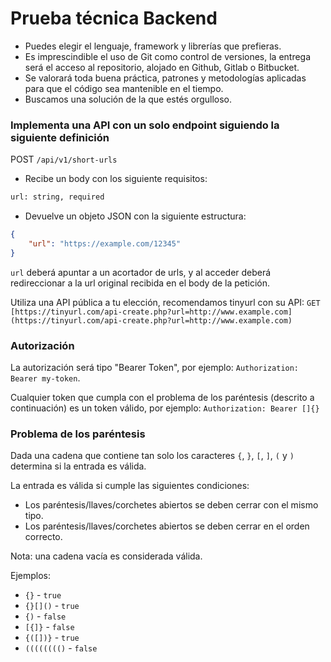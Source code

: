 # Prueba técnica Backend

- Puedes elegir el lenguaje, framework y librerías que prefieras.
- Es imprescindible el uso de Git como control de versiones, la entrega será el acceso al repositorio, alojado en Github, Gitlab o Bitbucket.
- Se valorará toda buena práctica, patrones y metodologías aplicadas para que el código sea mantenible en el tiempo.
- Buscamos una solución de la que estés orgulloso.

### Implementa una API con un solo endpoint siguiendo la siguiente definición

POST `/api/v1/short-urls` 

- Recibe un body con los siguiente requisitos:

```html
url: string, required
```

- Devuelve un objeto JSON con la siguiente estructura:

```json
{
	"url": "https://example.com/12345"
}
```

 `url`  deberá apuntar a un acortador de urls, y al acceder deberá redireccionar a la url original recibida en el body de la petición.

Utiliza una API pública a tu elección, recomendamos tinyurl con su API: `GET [https://tinyurl.com/api-create.php?url=http://www.example.com](https://tinyurl.com/api-create.php?url=http://www.example.com)`

### Autorización

La autorización será tipo "Bearer Token", por ejemplo: `Authorization: Bearer my-token`.

Cualquier token que cumpla con el problema de los paréntesis (descrito a continuación) es un token válido, por ejemplo: `Authorization: Bearer []{}`

### Problema de los paréntesis

Dada una cadena que contiene tan solo los caracteres `{`, `}`, `[`, `]`, `(` y `)` determina si la entrada es válida.

La entrada es válida si cumple las siguientes condiciones:

- Los paréntesis/llaves/corchetes abiertos se deben cerrar con el mismo tipo.
- Los paréntesis/llaves/corchetes abiertos se deben cerrar en el orden correcto.

Nota: una cadena vacía es considerada válida.

Ejemplos:

- `{}` - `true`
- `{}[]()` - `true`
- `{)` - `false`
- `[{]}` - `false`
- `{([])}` - `true`
- `(((((((()` - `false`
